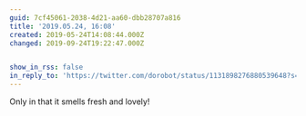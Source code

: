 ```yaml
---
guid: 7cf45061-2038-4d21-aa60-dbb28707a816
title: '2019.05.24, 16:08'
created: 2019-05-24T14:08:44.000Z
changed: 2019-09-24T19:22:47.000Z


show_in_rss: false
in_reply_to: 'https://twitter.com/dorobot/status/1131898276880539648?s=19'
---
```


Only in that it smells fresh and lovely!
